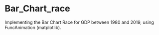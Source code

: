 # Bar_Chart_race
Implementing the Bar Chart Race for GDP between 1980 and 2019, using FuncAnimation (matplotlib).

